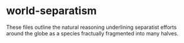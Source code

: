 # world-separatism
These files outline the natural reasoning underlining separatist efforts around the globe as a species fractually fragmented into many halves.
